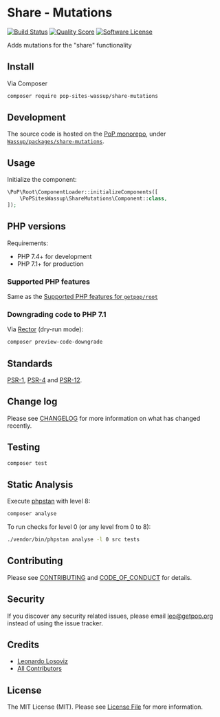 # Share - Mutations

[![Build Status][ico-travis]][link-travis]
[![Quality Score][ico-code-quality]][link-code-quality]
[![Software License][ico-license]](LICENSE.md)

<!--
[![Latest Version on Packagist][ico-version]][link-packagist]
[![Coverage Status][ico-scrutinizer]][link-scrutinizer]
[![Total Downloads][ico-downloads]][link-downloads]
-->

Adds mutations for the "share" functionality

## Install

Via Composer

``` bash
composer require pop-sites-wassup/share-mutations
```

## Development

The source code is hosted on the [PoP monorepo](https://github.com/leoloso/PoP), under [`Wassup/packages/share-mutations`](https://github.com/leoloso/PoP/tree/master/layers/Wassup/packages/share-mutations).

## Usage

Initialize the component:

``` php
\PoP\Root\ComponentLoader::initializeComponents([
    \PoPSitesWassup\ShareMutations\Component::class,
]);
```

## PHP versions

Requirements:

- PHP 7.4+ for development
- PHP 7.1+ for production

### Supported PHP features

Same as the [Supported PHP features for `getpop/root`](https://github.com/getpop/root/#supported-php-features)

### Downgrading code to PHP 7.1

Via [Rector](https://github.com/rectorphp/rector) (dry-run mode):

```bash
composer preview-code-downgrade
```

## Standards

[PSR-1](https://www.php-fig.org/psr/psr-1), [PSR-4](https://www.php-fig.org/psr/psr-4) and [PSR-12](https://www.php-fig.org/psr/psr-12).

## Change log

Please see [CHANGELOG](CHANGELOG.md) for more information on what has changed recently.

## Testing

``` bash
composer test
```

## Static Analysis

Execute [phpstan](https://github.com/phpstan/phpstan) with level 8:

``` bash
composer analyse
```

To run checks for level 0 (or any level from 0 to 8):

``` bash
./vendor/bin/phpstan analyse -l 0 src tests
```

## Contributing

Please see [CONTRIBUTING](CONTRIBUTING.md) and [CODE_OF_CONDUCT](CODE_OF_CONDUCT.md) for details.

## Security

If you discover any security related issues, please email leo@getpop.org instead of using the issue tracker.

## Credits

- [Leonardo Losoviz][link-author]
- [All Contributors][link-contributors]

## License

The MIT License (MIT). Please see [License File](LICENSE.md) for more information.

[ico-version]: https://img.shields.io/packagist/v/pop-sites-wassup/share-mutations.svg?style=flat-square
[ico-license]: https://img.shields.io/badge/license-MIT-brightgreen.svg?style=flat-square
[ico-travis]: https://img.shields.io/travis/pop-sites-wassup/share-mutations/master.svg?style=flat-square
[ico-scrutinizer]: https://img.shields.io/scrutinizer/coverage/g/pop-sites-wassup/share-mutations.svg?style=flat-square
[ico-code-quality]: https://img.shields.io/scrutinizer/g/pop-sites-wassup/share-mutations.svg?style=flat-square
[ico-downloads]: https://img.shields.io/packagist/dt/pop-sites-wassup/share-mutations.svg?style=flat-square

[link-packagist]: https://packagist.org/packages/pop-sites-wassup/share-mutations
[link-travis]: https://travis-ci.org/pop-sites-wassup/share-mutations
[link-scrutinizer]: https://scrutinizer-ci.com/g/pop-sites-wassup/share-mutations/code-structure
[link-code-quality]: https://scrutinizer-ci.com/g/pop-sites-wassup/share-mutations
[link-downloads]: https://packagist.org/packages/pop-sites-wassup/share-mutations
[link-author]: https://github.com/leoloso
[link-contributors]: ../../../../../../contributors
